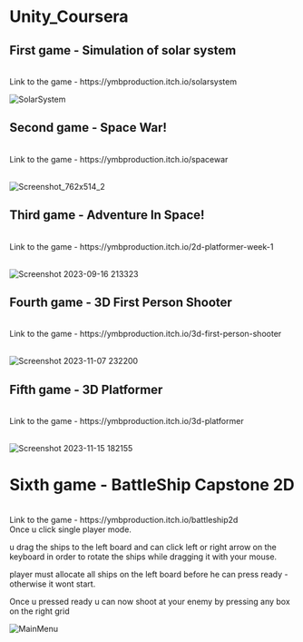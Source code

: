 # Unity_Coursera

## First game - Simulation of solar system
<br>
Link to the game - https://ymbproduction.itch.io/solarsystem
<br>

![SolarSystem](https://github.com/yuvalBerghaus/Unity_Coursera/assets/65304080/e6ca81a3-87a1-4f71-858a-6c92e8b0fcd7)

## Second game - Space War!
<br>
Link to the game - https://ymbproduction.itch.io/spacewar
<br>
<br>

![Screenshot_762x514_2](https://github.com/yuvalBerghaus/Unity_Coursera/assets/65304080/04b8e993-8277-4962-b8e1-4429ce5a2c57)

## Third game - Adventure In Space!
<br>
Link to the game - https://ymbproduction.itch.io/2d-platformer-week-1
<br>
<br>

![Screenshot 2023-09-16 213323](https://github.com/yuvalBerghaus/Unity_Coursera/assets/65304080/4db13aa1-9e38-47cc-b9db-6e33cb718e97)

## Fourth game - 3D First Person Shooter
<br>
Link to the game - https://ymbproduction.itch.io/3d-first-person-shooter
<br>
<br>

![Screenshot 2023-11-07 232200](https://github.com/yuvalBerghaus/Unity_Coursera/assets/65304080/461d0966-0fd3-4e5d-be1a-add31f615d4b)

## Fifth game - 3D Platformer
<br>
Link to the game - https://ymbproduction.itch.io/3d-platformer
<br>
<br>

![Screenshot 2023-11-15 182155](https://github.com/yuvalBerghaus/Unity_Coursera/assets/65304080/62342c8f-eb68-47c9-b518-c63b288970a8)

# Sixth game - BattleShip Capstone 2D
<br>
Link to the game - https://ymbproduction.itch.io/battleship2d
<br>
Once u click single player mode.

u drag the ships to the left board and can click left or right arrow on the keyboard in order to rotate the ships while dragging it with your mouse.

player must allocate all ships on the left board before he can press ready - otherwise it wont start.

Once u pressed ready u can now shoot at your enemy by pressing any box on the right grid 
<br>

![MainMenu](https://github.com/yuvalBerghaus/Unity_Coursera/assets/65304080/04910ae9-08fd-4abb-aeb9-e7ae1b45fee1)

